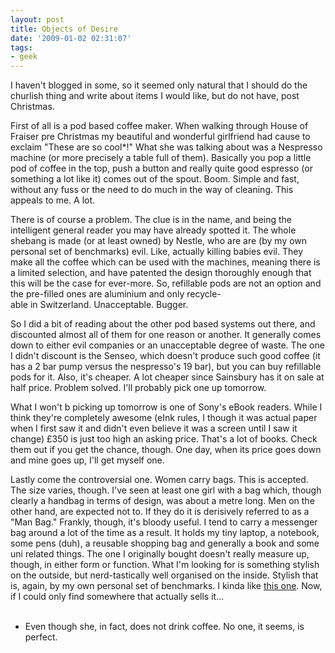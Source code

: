 ```yaml
---
layout: post
title: Objects of Desire
date: '2009-01-02 02:31:07'
tags:
- geek
---
```


I haven't blogged in some, so it seemed only natural that I should do the churlish thing and write about items I would like, but do not have, post Christmas.  

First of all is a pod based coffee maker. When walking through House of Fraiser pre Christmas my beautiful and wonderful girlfriend had cause to exclaim "These are so cool*!" What she was talking about was a Nespresso machine (or more precisely a table full of them). Basically you pop a little pod of coffee in the top, push a button and really quite good espresso (or something a lot like it) comes out of the spout. Boom. Simple and fast, without any fuss or the need to do much in the way of cleaning. This appeals to me. A lot.  

<!-- More -->

There is of course a problem. The clue is in the name, and being the intelligent general reader you may have already spotted it. The whole shebang is made (or at least owned) by Nestle, who are are (by my own personal set of benchmarks) evil. Like, actually killing babies evil. They make all the coffee which can be used with the machines, meaning there is a limited selection, and have patented the design thoroughly enough that this will be the case for ever-more. So, refillable pods are not an option and the pre-filled ones are aluminium and only recycle-able in Switzerland. Unacceptable. Bugger.  

So I did a bit of reading about the other pod based systems out there, and discounted almost all of them for one reason or another. It generally comes down to either evil companies or an unacceptable degree of waste. The one I didn't discount is the Senseo, which doesn't produce such good coffee (it has a 2 bar pump versus the nespresso's 19 bar), but you can buy refillable pods for it. Also, it's cheaper. A lot cheaper since Sainsbury has it on sale at half price. Problem solved. I'll probably pick one up tomorrow.  

What I won't b picking up tomorrow is one of Sony's eBook readers. While I think they're completely awesome (eInk rules, I though it was actual paper when I first saw it and didn't even believe it was a screen until I saw it change) £350 is just too high an asking price. That's a lot of books. Check them out if you get the chance, though. One day, when its price goes down and mine goes up, I'll get myself one.  

Lastly come the controversial one. Women carry bags. This is accepted. The size varies, though. I've seen at least one girl with a bag which, though clearly a handbag in terms of design, was about a metre long. Men on the other hand, are expected not to. If they do it is derisively referred to as a "Man Bag." Frankly, though, it's bloody useful. I tend to carry a messenger bag around a lot of the time as a result. It holds my tiny laptop, a notebook, some pens (duh), a reusable shopping bag and generally a book and some uni related things. The one I originally bought doesn't really measure up, though, in either form or function. What I'm looking for is something stylish on the outside, but nerd-tastically well organised on the inside. Stylish that is, again, by my own personal set of benchmarks. I kinda like [this one](http://www.caselogic.com/15_4_canvas_messenger_bag/product_detail/index.cfm?modelid=113539). Now, if I could only find somewhere that actually sells it...  
   
* Even though she, in fact, does not drink coffee. No one, it seems, is perfect.
